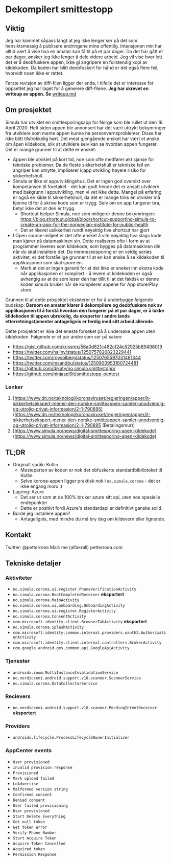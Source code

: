 # Dekompilert smittestopp

## Viktig

Jeg har kommet såpass langt at jeg ikke lenger ser på det som hensiktsmessig å publisere endringene mine offentlig. Intensjonen min har alltid vært å vise hva en amatør kan få til på et par dager. Da det har gått et par dager, ønsker jeg ikke lenger å dele videre arbeid. Jeg vil vise hvor lett det er å deobfuskere appen, ikke gi angripere en fullstendig kopi av kildekoden. Da koden har blitt deobfuskert for hånd er det også flere feil, hvorvidt noen ikke er rettet.

Første revisjon av diff-filen ligger der enda, i tilfelle det er interesse for oppsettet jeg har laget for å generere diff-filene. **Jeg har skrevet en writeup av appen. Se** [writeup.md](writeup.md)

## Om prosjektet

Simula har utviklet en smittesporingsapp for Norge som ble rullet ut den 16. April 2020. Helt siden appen ble annonsert har det vært uttrykt bekymringer fra utviklere som mente appen kunne ha personvernsproblemer. Disse har ikke blitt tilstrekkelig hørt. Det mest gjengående ønsket har vært et ønske om åpen kildekode, slik at utviklere selv kan se hvordan appen fungerer. Det er mange grunner til at dette er ønsket:

 * Appen ble utviklet på kort tid, noe som ofte medfører økt sjanse for tekniske problemer. Da de fleste sikkerhetshull er tekniske feil en angriper kan utnytte, impliserer kjapp utvikling høyere risiko for sikkerhetshull.
 * Simula er ikke et apputviklingshus. Det er ingen god oversikt over kompetansen til foretaket - det kan godt hende det er ansatt utviklere med bakgrunn i apputvikling, men vi vet ikke dette. Mangel på erfaring er også en kilde til sikkerhetshull, da det er mange triks en utvikler må kjenne til for å skrive kode som er trygg. Selv om en app fungerer bra, betyr ikke det at den er trygg.
   - Shortcut hjelper Simula, noe som mitigerer denne bekymringen: https://blog.shortcut.global/blog/shortcut-supporting-simula-to-create-an-app-for-the-norwegian-institute-for-public-health
   - Det er likevel usikkerhet rundt nøyaktig hva shortcut har gjort
 * I Open source-miljøet er det ofte ønsket å vite nøyaktig hva slags kode man kjører på datamaskinen sin. Dette realiseres ofte i form av at programmer leveres som kildekode, som bygges på datamaskinen din når du skal installere det. Da menneskesporing er en veldig seriøs aktivitet, er det forståelige grunner til at en kan ønske å se kildekoden til applikasjonen som skal spore en.
   - Merk at det er ingen garanti for at det ikke er sneket inn ekstra kode når applikasjonen er kompilert - å levere ut kildekoden er også avhengig av at de som leser den har tillit til at det faktisk er denne koden simula bruker når de kompilerer appene for App store/Play store.

Grunnen til at dette prosjektet eksisterer er for å underbygge følgende budskap: **Dersom en amatør klarer å dekompilere og deobfuskere nok av applikasjonen til å forstå hvordan den fungerer på et par dager, er å lukke kildekoden til appen ubrukelig, da eksperter i andre lands etterretningstjenester antageligvis er ferdig med sitt arbeid allerede.**

Dette prosjektet er ikke det eneste forsøket på å undersøke appen uten kildekoden. Følgende er et par andre som ser på saken:

 * https://gist.github.com/krissrex/56a0d821c482cf24c52925b8ff496019
 * https://twitter.com/hallny/status/1250757826823229441
 * https://twitter.com/roysolberg/status/1250765597031481344
 * https://twitter.com/msandbu/status/1250900953160724481
 * https://github.com/djkaty/no.simula.smittestopp/
 * https://github.com/ninjaspl0it/smittestopp-pentest


### Lenker
 
1. [https://www.dn.no/teknologi/koronaviruset/regjeringen/apper/it-sikkerhetsekspert-mener-den-norske-smitteappen-samler-unodvendig-og-utrolig-privat-informasjon/2-1-790895](https://www.dn.no/teknologi/koronaviruset/regjeringen/apper/it-sikkerhetsekspert-mener-den-norske-smitteappen-samler-unodvendig-og-utrolig-privat-informasjon/2-1-790895 (Betalingsmur))
2. [https://www.simula.no/news/digital-smittesporing-apen-kildekode](https://www.simula.no/news/digital-smittesporing-apen-kildekode)

## TL;DR

 * Originalt språk: Kotlin
   - Mesteparten av koden er nok det obfuskerte standardbibilioteket til Kotlin.
   - Selve korona-appen ligger praktisk nok i `no.simula.corona` - det er ikke engang moro :(
 * Lagring: Azure
   - Det ser ut som at de 100% bruker azure sitt api, uten noe spesielle endepunkter
   - Dette er positivt fordi Azure's standardapi er definitivt ganske solid.
 * Burde jeg installere appen?
   - Antageligvis, med mindre du må bry deg om kildevern eller lignende.

## Kontakt

Twitter: @petterroea
Mail: me (alfakrøll) petterroea.com

## Tekniske detaljer

### Aktiviteter

 * `no.simula.corona.ui.register.PhoneVerificationActivity`
 * `no.simula.corona.BootCompletedReceiver` **eksportert** 
 * `no.simula.corona.MainActivity`
 * `no.simula.corona.ui.onboarding.OnboardingActivity`
 * `no.simula.corona.ui.register.RegisterActivity`
 * `no.simula.corona.ConsentActivity`
 * `com.microsoft.identity.client.BrowserTabActivity` **eksportert**
 * `no.simula.corona.SplashActivity`
 * `com.microsoft.identity.common.internal.providers.oauth2.AuthorizationActivity`
 * `com.microsoft.identity.client.internal.controllers.BrokerActivity`
 * `com.google.android.gms.common.api.GoogleApiActivity`


### Tjenester

 * `androidx.room.MultiInstanceInvalidationService`
 * `no.nordicsemi.android.support.v18.scanner.ScannerService`
 * `no.simula.corona.DataCollectorService`

### Recievers

 * `no.nordicsemi.android.support.v18.scanner.PendingIntentReceiver` **eksportert**

### Providers

 * `androidx.lifecycle.ProcessLifecycleOwnerInitializer`

### AppCenter events

 * `User provisioned`
 * `Invalid provision response`
 * `Provisioned`
 * `Mark upload failed`
 * `LeAdvertise`
 * `Malformed version string`
 * `Confirmed consent`
 * `Denied consent`
 * `User failed provisioning`
 * `User provisioned`
 * `Start Delete Everything`
 * `Got null token`
 * `Get token error`
 * `Verify Phone Number`
 * `Start Acquire Token`
 * `Acquire Token Cancelled`
 * `Acquired token`
 * `Permission Response`

